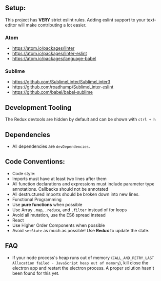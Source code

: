 ## Setup:
This project has **VERY** strict eslint rules. Adding eslint support to your text-editor will make contributing a lot easier.

### Atom
* https://atom.io/packages/linter
* https://atom.io/packages/linter-eslint
* https://atom.io/packages/language-babel

### Sublime
* https://github.com/SublimeLinter/SublimeLinter3
* https://github.com/roadhump/SublimeLinter-eslint
* https://github.com/babel/babel-sublime

## Development Tooling
The Redux devtools are hidden by default and can be shown with `ctrl + h`

## Dependencies
* All dependencies are `devDependencies`.

## Code Conventions:
* Code style:
 * Imports must have at least two lines after them
 * All function declarations and expressions must include parameter type annotations. Callbacks should not be annotated
 * All destructured imports should be broken down into new lines.
* Functional Programming
 * Use **pure functions** when possible
 * Use Array `.map`, `.reduce`, and `.filter` instead of for loops
 * Avoid all mutation, use the ES6 spread instead
* React
 * Use Higher Order Components when possible
 * Avoid `setState` as much as possible! Use **Redux** to update the state.

## FAQ
 * If your node process's heap runs out of memory (`CALL_AND_RETRY_LAST Allocation failed - JavaScript heap out of memory`), kill close the electron app and restart the electron process. A proper solution hasn't been found for this yet.
